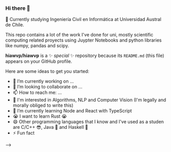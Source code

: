### Hi there 👋

🏫 Currently studying Ingeniería Civil en Informática at Universidad Austral de Chile.

This repo contains a lot of the work I've done for uni, mostly scientific computing related proyects using Juypter Notebooks and python libraries like numpy, pandas and scipy.


**hiawvp/hiawvp** is a ✨ _special_ ✨ repository because its `README.md` (this file) appears on your GitHub profile.

Here are some ideas to get you started:

- 🔭 I’m currently working on ...
- 👯 I’m looking to collaborate on ...
- 📫 How to reach me: ...
- 🤔 I'm interested in Algorithms, NLP and Computer Vision (I'm legally and morally obliged to write this)
- 🌱 I’m currently learning Node and React with TypeScript
- 😭 I want to learn Rust 😭
- 😄 Other programming languages that I know and I've used as a studen are C/C++ 😎, Java 😬 and Haskell 👀
- ⚡ Fun fact

-->
